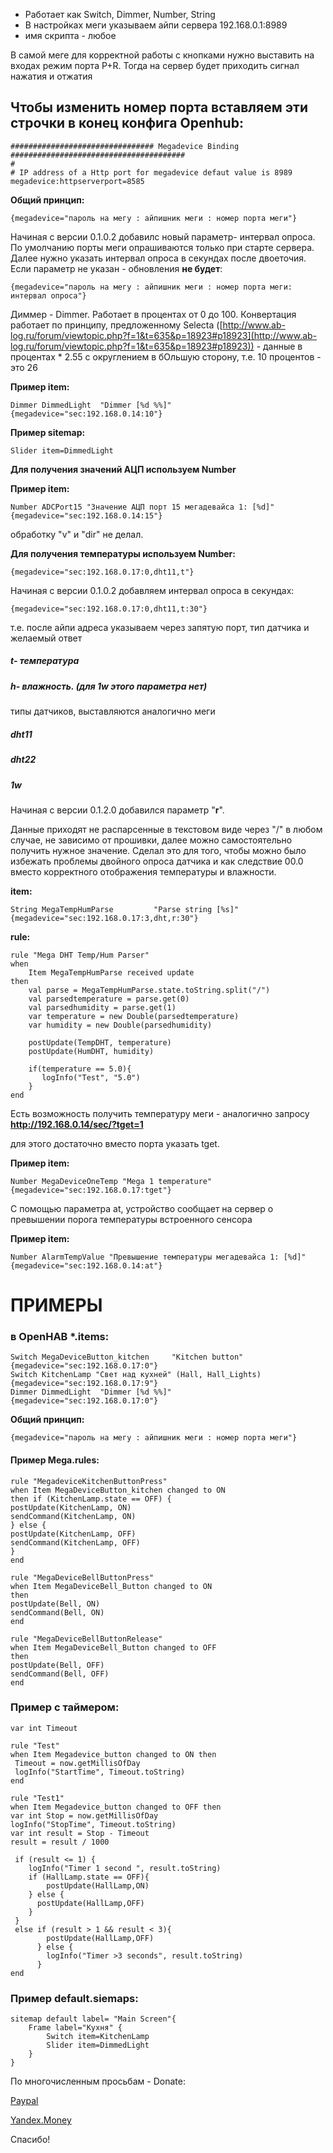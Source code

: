 - Работает как Switch, Dimmer, Number, String 
 - В настройках меги указываем айпи сервера 192.168.0.1:8989 
 - имя скрипта - любое

В самой меге для корректной работы с кнопками нужно выставить на входах режим порта P+R. Тогда на сервер будет приходить сигнал нажатия и отжатия

## Чтобы изменить номер порта вставляем эти строчки в конец конфига Openhub: ##

    ################################ Megadevice Binding #######################################
    #
    # IP address of a Http port for megadevice defaut value is 8989
    megadevice:httpserverport=8585


**Общий принцип:**

    {megadevice="пароль на мегу : айпишник меги : номер порта меги"}
    
Начиная с версии 0.1.0.2 добавилс новый параметр- интервал опроса. По умолчанию порты меги опрашиваются только при старте сервера. Далее нужно указать интервал опроса в секундах после двоеточия. Если параметр не указан - обновления **не будет**:

	{megadevice="пароль на мегу : айпишник меги : номер порта меги: интервал опроса"}
	

Диммер - Dimmer. 
Работает в процентах от 0 до 100. 
Конвертация работает по принципу, предложенному Selecta ([http://www.ab-log.ru/forum/viewtopic.php?f=1&t=635&p=18923#p18923](http://www.ab-log.ru/forum/viewtopic.php?f=1&t=635&p=18923#p18923)) - данные в процентах * 2.55 с округлением в бОльшую сторону, т.е. 10 процентов - это 26

**Пример item:**

    Dimmer DimmedLight	"Dimmer [%d %%]"	{megadevice="sec:192.168.0.14:10"}

**Пример sitemap:**

    Slider item=DimmedLight



**Для получения значений АЦП используем Number**

**Пример item:**

    Number ADCPort15 "Значение АЦП порт 15 мегадевайса 1: [%d]" {megadevice="sec:192.168.0.14:15"}

обработку "v" и "dir" не делал. 

**Для получения температуры используем Number:**

    {megadevice="sec:192.168.0.17:0,dht11,t"}
Начиная с версии 0.1.0.2 добавляем интервал опроса в секундах:
	
	{megadevice="sec:192.168.0.17:0,dht11,t:30"}


т.е. после айпи адреса указываем через запятую порт, тип датчика и желаемый ответ

##### t- температура
##### h- влажность. (для 1w этого параметра нет)
типы датчиков, выставляются аналогично меги
##### dht11
##### dht22
##### 1w

Начиная с версии 0.1.2.0 добавился параметр "**r**".

Данные приходят не распарсенные в текстовом виде через "/" в любом случае, не зависимо от прошивки, далее можно самостоятельно получить нужное значение. Сделал это для того, чтобы можно было избежать проблемы двойного опроса датчика и как следствие 00.0 вместо корректного отображения температуры и влажности.

**item:**

	String MegaTempHumParse         "Parse string [%s]"        {megadevice="sec:192.168.0.17:3,dht,r:30"}

**rule:**

	rule "Mega DHT Temp/Hum Parser"
	when 
	    Item MegaTempHumParse received update
	then
	    val parse = MegaTempHumParse.state.toString.split("/")
	    val parsedtemperature = parse.get(0)
	    val parsedhumidity = parse.get(1)
	    var temperature = new Double(parsedtemperature)
	    var humidity = new Double(parsedhumidity)
   
	    postUpdate(TempDHT, temperature)
	    postUpdate(HumDHT, humidity)
   
	    if(temperature == 5.0){
           logInfo("Test", "5.0")
	    }
	end

Есть возможность получить температуру меги - аналогично запросу **http://192.168.0.14/sec/?tget=1**

для этого достаточно вместо порта указать tget. 

**Пример item:**

    Number MegaDeviceOneTemp "Mega 1 temperature" {megadevice="sec:192.168.0.17:tget"}

С помощью параметра at, устройство сообщает на сервер о превышении порога температуры встроенного сенсора

**Пример item:**

    Number AlarmTempValue "Превышение температуры мегадевайса 1: [%d]" {megadevice="sec:192.168.0.14:at"}

# ПРИМЕРЫ #

### в OpenHAB *.items:

    Switch MegaDeviceButton_kitchen 	"Kitchen button" {megadevice="sec:192.168.0.17:0"}
    Switch KitchenLamp "Свет над кухней" (Hall, Hall_Lights) {megadevice="sec:192.168.0.17:9"}
    Dimmer DimmedLight	"Dimmer [%d %%]"	{megadevice="sec:192.168.0.17:0"}

**Общий принцип:**

    {megadevice="пароль на мегу : айпишник меги : номер порта меги"}


#### Пример Mega.rules:

    rule "MegadeviceKitchenButtonPress"
    when Item MegaDeviceButton_kitchen changed to ON
    then if (KitchenLamp.state == OFF) {
	postUpdate(KitchenLamp, ON)
	sendCommand(KitchenLamp, ON)
    } else {
	postUpdate(KitchenLamp, OFF)
	sendCommand(KitchenLamp, OFF)
    }
    end

    rule "MegaDeviceBellButtonPress"
    when Item MegaDeviceBell_Button changed to ON
    then
	postUpdate(Bell, ON)
	sendCommand(Bell, ON)
    end

    rule "MegaDeviceBellButtonRelease"
    when Item MegaDeviceBell_Button changed to OFF
    then
	postUpdate(Bell, OFF)
	sendCommand(Bell, OFF)
    end


### Пример с таймером:

    var int Timeout

    rule "Test"
    when Item Megadevice_button changed to ON then
     Timeout = now.getMillisOfDay
     logInfo("StartTime", Timeout.toString)
    end

    rule "Test1"
    when Item Megadevice_button changed to OFF then
    var int Stop = now.getMillisOfDay
    logInfo("StopTime", Timeout.toString)
    var int result = Stop - Timeout
    result = result / 1000
 
     if (result <= 1) {
     	logInfo("Timer 1 second ", result.toString)
     	if (HallLamp.state == OFF){
            postUpdate(HallLamp,ON) 
        } else {
          postUpdate(HallLamp,OFF)
        }
     }
     else if (result > 1 && result < 3){
     		postUpdate(HallLamp,OFF)
     	  } else {
     		logInfo("Timer >3 seconds", result.toString)
     	  }
    end

### Пример default.siemaps:


    sitemap default label= "Main Screen"{
		Frame label="Кухня" {
			Switch item=KitchenLamp
			Slider item=DimmedLight
		}
    }

По многочисленным просьбам - Donate:

[Paypal](https://www.paypal.com/cgi-bin/webscr?cmd=_s-xclick&hosted_button_id=P38VCVDQMSMYQ) 

[Yandex.Money](https://money.yandex.ru/to/410011024847033)

Спасибо!
